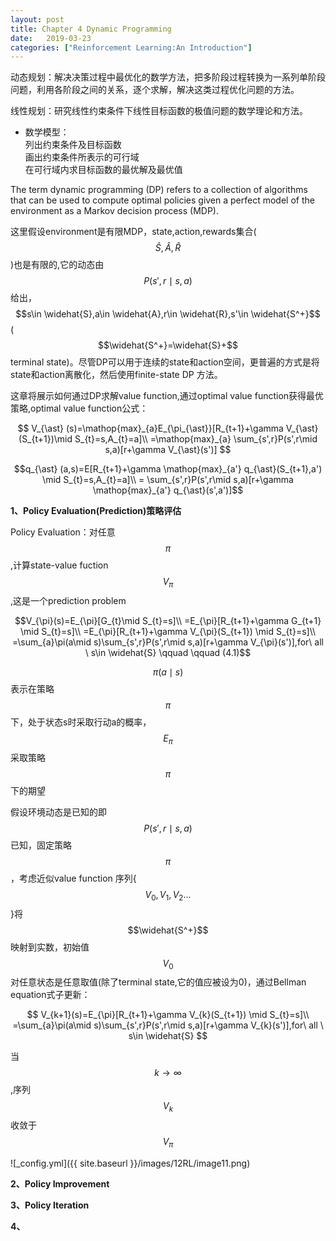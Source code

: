 ```yaml
---
layout: post
title: Chapter 4 Dynamic Programming
date:   2019-03-23
categories: ["Reinforcement Learning:An Introduction"]
---
```


动态规划：解决决策过程中最优化的数学方法，把多阶段过程转换为一系列单阶段问题，利用各阶段之间的关系，逐个求解，解决这类过程优化问题的方法。  

线性规划：研究线性约束条件下线性目标函数的极值问题的数学理论和方法。  
+ 数学模型：  
列出约束条件及目标函数   
画出约束条件所表示的可行域   
在可行域内求目标函数的最优解及最优值  

The term dynamic programming (DP) refers to a collection of algorithms that can be used to compute optimal policies given a perfect model of the environment as a Markov decision process (MDP).

这里假设environment是有限MDP，state,action,rewards集合($$\widehat{S},\widehat{A},\widehat{R}$$)也是有限的,它的动态由$$P(s',r\mid s,a)$$给出，$$s\in \widehat{S},a\in \widehat{A},r\in \widehat{R},s'\in \widehat{S^+}$$($$\widehat{S^+}=\widehat{S}+$$terminal state)。尽管DP可以用于连续的state和action空间，更普遍的方式是将state和action离散化，然后使用finite-state DP 方法。

这章将展示如何通过DP求解value function,通过optimal value function获得最优策略,optimal value function公式：  

$$
V_{\ast} (s)=\mathop{max}_{a}E_{\pi_{\ast}}[R_{t+1}+\gamma V_{\ast}(S_{t+1})\mid S_{t}=s,A_{t}=a]\\
=\mathop{max}_{a} \sum_{s',r}P(s',r\mid s,a)[r+\gamma V_{\ast}(s')]
$$  

$$q_{\ast} (a,s)=E[R_{t+1}+\gamma \mathop{max}_{a'} q_{\ast}(S_{t+1},a') \mid S_{t}=s,A_{t}=a]\\
= \sum_{s',r}P(s',r\mid s,a)[r+\gamma \mathop{max}_{a'}  q_{\ast}(s',a')]$$


**1、Policy Evaluation(Prediction)策略评估**  

Policy Evaluation：对任意$$\pi$$,计算state-value fuction $$V_{\pi}$$,这是一个prediction problem  

$$V_{\pi}(s)=E_{\pi}[G_{t}\mid S_{t}=s]\\
=E_{\pi}[R_{t+1}+\gamma G_{t+1} \mid S_{t}=s]\\
=E_{\pi}[R_{t+1}+\gamma V_{\pi}(S_{t+1}) \mid S_{t}=s]\\
=\sum_{a}\pi(a\mid s)\sum_{s',r}P(s',r\mid s,a)[r+\gamma V_{\pi}(s')],for\ all \ s\in  \widehat{S}  \qquad  \qquad (4.1)$$   


$$\pi(a\mid s)$$表示在策略$$\pi$$下，处于状态s时采取行动a的概率，$$E_{\pi}$$采取策略$$\pi$$下的期望  

假设环境动态是已知的即$$P(s',r\mid s,a)$$已知，固定策略$$\pi$$，考虑近似value function 序列{$$V_{0},V_{1},V_{2}...$$}将$$\widehat{S^+}$$映射到实数，初始值$$V_{0}$$对任意状态是任意取值(除了terminal state,它的值应被设为0)，通过Bellman equation式子更新：

$$
V_{k+1}(s)=E_{\pi}[R_{t+1}+\gamma V_{k}(S_{t+1}) \mid S_{t}=s]\\
=\sum_{a}\pi(a\mid s)\sum_{s',r}P(s',r\mid s,a)[r+\gamma V_{k}(s')],for\ all \ s\in  \widehat{S}
$$  

当$$k \to \infty$$,序列$${V_{k}}$$收敛于$$V_{\pi}$$  

![_config.yml]({{ site.baseurl }}/images/12RL/image11.png)  

**2、Policy Improvement**   

**3、Policy Iteration**  

**4、**
